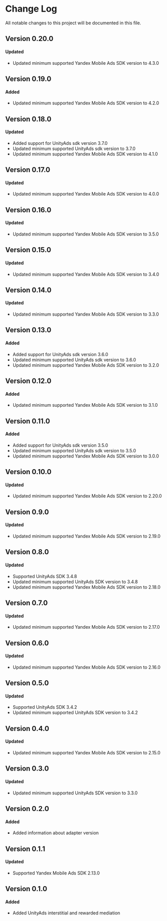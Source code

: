 # Change Log
All notable changes to this project will be documented in this file.

## Version 0.20.0

#### Updated
* Updated minimum supported Yandex Mobile Ads SDK version to 4.3.0

## Version 0.19.0

#### Added
* Updated minimum supported Yandex Mobile Ads SDK version to 4.2.0

## Version 0.18.0

#### Updated
* Added support for UnityAds sdk version 3.7.0
* Updated minimum supported UnityAds sdk version to 3.7.0
* Updated minimum supported Yandex Mobile Ads SDK version to 4.1.0

## Version 0.17.0

#### Updated
* Updated minimum supported Yandex Mobile Ads SDK version to 4.0.0

## Version 0.16.0

#### Updated
* Updated minimum supported Yandex Mobile Ads SDK version to 3.5.0

## Version 0.15.0

#### Updated
* Updated minimum supported Yandex Mobile Ads SDK version to 3.4.0

## Version 0.14.0

#### Updated
* Updated minimum supported Yandex Mobile Ads SDK version to 3.3.0

## Version 0.13.0

#### Added
* Added support for UnityAds sdk version 3.6.0
* Updated minimum supported UnityAds sdk version to 3.6.0
* Updated minimum supported Yandex Mobile Ads SDK version to 3.2.0

## Version 0.12.0

#### Added
* Updated minimum supported Yandex Mobile Ads SDK version to 3.1.0

## Version 0.11.0

#### Added
* Added support for UnityAds sdk version 3.5.0
* Updated minimum supported UnityAds sdk version to 3.5.0
* Updated minimum supported Yandex Mobile Ads SDK version to 3.0.0

## Version 0.10.0

#### Updated
* Updated minimum supported Yandex Mobile Ads SDK version to 2.20.0

## Version 0.9.0

#### Updated
* Updated minimum supported Yandex Mobile Ads SDK version to 2.19.0

## Version 0.8.0

#### Updated
* Supported UnityAds SDK 3.4.8
* Updated minimum supported UnityAds SDK version to 3.4.8
* Updated minimum supported Yandex Mobile Ads SDK version to 2.18.0

## Version 0.7.0

#### Updated
* Updated minimum supported Yandex Mobile Ads SDK version to 2.17.0

## Version 0.6.0

#### Updated
* Updated minimum supported Yandex Mobile Ads SDK version to 2.16.0

## Version 0.5.0

#### Updated
* Supported UnityAds SDK 3.4.2
* Updated minimum supported UnityAds SDK version to 3.4.2

## Version 0.4.0

#### Updated
* Updated minimum supported Yandex Mobile Ads SDK version to 2.15.0

## Version 0.3.0

#### Updated
* Updated minimum supported UnityAds SDK version to 3.3.0

## Version 0.2.0

#### Added
* Added information about adapter version

## Version 0.1.1

#### Updated
* Supported Yandex Mobile Ads SDK 2.13.0

## Version 0.1.0

#### Added
* Added UnityAds interstitial and rewarded mediation
